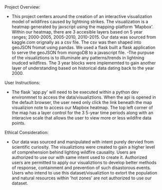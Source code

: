 Project Overview:
- This project centers around the creation of an interactive visualization model of wildifires caused by lightning strikes.  The visualization is a heatmap generated by javscript using the mapping-platform 'Mapbox'.  Within our heatmap, there are 3 accesible layers based on 5 year ranges; 2000-2005, 2005-2010, 2010-2015.  Our data was sourced from kaggle.com orignally as a csv file.  The csv was then shaped into geoJSON fromat using pandas.  We used a flask built a flask application to serve the geoJSON from mongoDB to a javascript file.
-The purpuse of the visualiztions is to illluminate any patterns/trends in lightning inudced wildfires.  The 3 year blocks were implememted to gain another layer of understanding based on historical data dating back to the year 2000.

User Instructions:
- The flask 'app.py' will need to be executed within a python dev environmnet to access the data/visualiztions.  When the api is opened in the default browser, the user need only click the link beneath the map visualizion note to access our Mapbox heatmap. The top left corner of the map has a layer control for the 3 5-year time periods along with an interacive scale that allows the user to view more or less wildifre data points.

Ethical Consideration:
- Our data was sourced and manipulated with intent purely dervied from scientific curiosity.  The visualiztions were created to gain a higher level of comprehension behind lighting wildfire causality.  Users are authorized to use our with same intent used to create it.  Authorized users are permitted to apply our visualiztions to develop better methods of response, containment and prevention of such disastorous events.  Users who intend to use this dataset/visualiztion to extort the population and natural resources within 'hot zones' are not authorized to use our dataset. 
